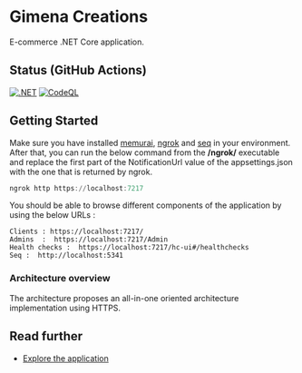# Gimena Creations

E-commerce .NET Core application.

## Status (GitHub Actions)

[![.NET](https://github.com/gabriel-rodriguezcastellini/GimenaCreations/actions/workflows/dotnet.yml/badge.svg)](https://github.com/gabriel-rodriguezcastellini/GimenaCreations/actions/workflows/dotnet.yml) [![CodeQL](https://github.com/gabriel-rodriguezcastellini/GimenaCreations/actions/workflows/codeql.yml/badge.svg)](https://github.com/gabriel-rodriguezcastellini/GimenaCreations/actions/workflows/codeql.yml)

## Getting Started

Make sure you have installed [memurai](https://www.memurai.com/), [ngrok](https://ngrok.com/) and [seq](https://datalust.co/) in your environment. After that, you can run the below command from the **/ngrok/** executable and replace the first part of the NotificationUrl value of the appsettings.json with the one that is returned by ngrok.

```powershell
ngrok http https://localhost:7217
```

You should be able to browse different components of the application by using the below URLs :

```
Clients : https://localhost:7217/
Admins  :  https://localhost:7217/Admin
Health checks :  https://localhost:7217/hc-ui#/healthchecks
Seq :  http://localhost:5341
```

### Architecture overview

The architecture proposes an all-in-one oriented architecture implementation using HTTPS.

## Read further

- [Explore the application](https://github.com/gabriel-rodriguezcastellini/GimenaCreations/wiki)
